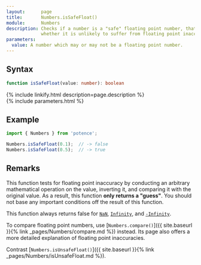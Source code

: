 ```yaml
---
layout:      page
title:       Numbers.isSafeFloat()
module:      Numbers
description: Checks if a number is a "safe" floating point number, that is
             whether it is unlikely to suffer from floating point inaccuracies.
parameters:
  value: A number which may or may not be a floating point number.
---
```

## Syntax

```ts
function isSafeFloat(value: number): boolean
```

<div class="description">{% include linkify.html description=page.description %}</div>
{% include parameters.html %}

## Example

```ts
import { Numbers } from 'potence';

Numbers.isSafeFloat(0.1);  // -> false
Numbers.isSafeFloat(0.5);  // -> true
```

## Remarks

This function tests for floating point inaccuracy by conducting an arbitrary
mathematical operation on the value, inverting it, and comparing it with the
original value. As a result, this function **only returns a "guess"**. You
should not base any important conditions off the result of this function.

This function always returns false for
[`NaN`](https://developer.mozilla.org/en-US/docs/Web/JavaScript/Reference/Global_Objects/Number/NaN),
[`Infinity`](https://developer.mozilla.org/en-US/docs/Web/JavaScript/Reference/Global_Objects/Number/POSITIVE_INFINITY),
and [`-Infinity`](https://developer.mozilla.org/en-US/docs/Web/JavaScript/Reference/Global_Objects/Number/NEGATIVE_INFINITY).

To compare floating point numbers, use
[`Numbers.compare()`]({{ site.baseurl }}{% link _pages/Numbers/compare.md %})
instead. Its page also offers a more detailed explanation of floating
point inaccuracies.

Contrast [`Numbers.isUnsafeFloat()`]({{ site.baseurl }}{% link _pages/Numbers/isUnsafeFloat.md %}).
